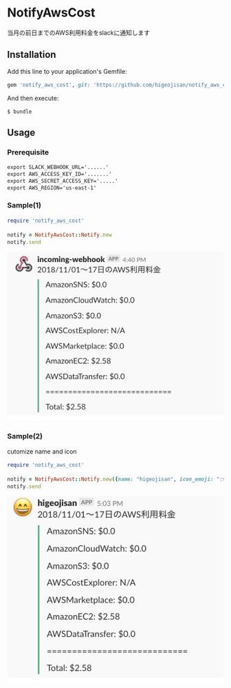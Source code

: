 # NotifyAwsCost
当月の前日までのAWS利用料金をslackに通知します

## Installation

Add this line to your application's Gemfile:

```ruby
gem 'notify_aws_cost', git: 'https://github.com/higeojisan/notify_aws_cost.git'
```

And then execute:

    $ bundle

## Usage

### Prerequisite
```
export SLACK_WEBHOOK_URL='......'
export AWS_ACCESS_KEY_ID='.......'
export AWS_SECRET_ACCESS_KEY='.....'
export AWS_REGION='us-east-1'
```

### Sample(1)
```ruby
require 'notify_aws_cost'

notify = NotifyAwsCost::Notify.new
notify.send
```

![Sample(1)](https://github.com/higeojisan/notify_aws_cost/blob/master/sample_images/sample_1.png)

### Sample(2)
cutomize name and icon
```ruby
require 'notify_aws_cost'

notify = NotifyAwsCost::Notify.new({name: "higeojisan", icon_emoji: ":smile:"})
notify.send
```
![Sample(2)](https://github.com/higeojisan/notify_aws_cost/blob/master/sample_images/sample_2.png)
